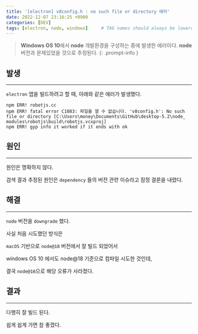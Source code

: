 ```yaml
---
title: '[electron] v8config.h : no such file or directory 에러'
date: 2022-12-07 23:16:25 +0900
categories: [DEV]
tags: [electron, node, windows]     # TAG names should always be lowercase
---
```


> **Windows OS 10**에서 **node** 개발환경을 구성하는 중에 발생한 에러이다. **node** 버전과 문제있었을 것으로 추정된다.
{: .prompt-info }

## **발생**
---

`electron` 앱을 빌드하려고 할 때, 아래와 같은 에러가 발생했다.
```console
npm ERR! robotjs.cc 
npm ERR! fatal error C1083: 파일을 열 수 없습니다. 'v8config.h': No such file or directory [C:\Users\money\Documents\GitHub\desktop-5.2\node_
modules\robotjs\build\robotjs.vcxproj] 
npm ERR! gyp info it worked if it ends with ok
```



## **원인**
---

원인은 명확하지 않다.

검색 결과 추정된 원인은 `dependency` 들의 버전 관련 이슈라고 잠정 결론을 내렸다.

## **해결**
---

`node` 버전을 `downgrade` 했다.

사실 처음 시도했던 방식은

`macOS` 기반으로 `node@18` 버전에서 잘 빌드 되었어서 

windows OS 10 에서도 node@18 기준으로 컴파일 시도한 것인데,

결국 `node@16`으로 해당 오류가 사라졌다.


## **결과**
---

다행히 잘 빌드 된다.

쉽게 쉽게 가면 참 좋겠다.